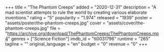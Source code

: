 +++
title = "The Phantom Creeps"
added = "2020-12-31"
description = "A mad scientist attempts to rule the world by creating various elaborate inventions."
rating = "5"
popularity = "1.974"
released = "1939"
poster = "assets/poster/the-phantom-creeps.jpg"
cover = "assets/cover/the-phantom-creeps.jpg"
file = "https://archive.org/download/ThePhantomCreeps/ThePhantomCreeps.mp4"
genres = ["Science Fiction"]
imdb_id = "tt0031796"
runtime = "265"
tagline = ""
original_language = "en"
budget = "0"
revenue = "0"
+++
